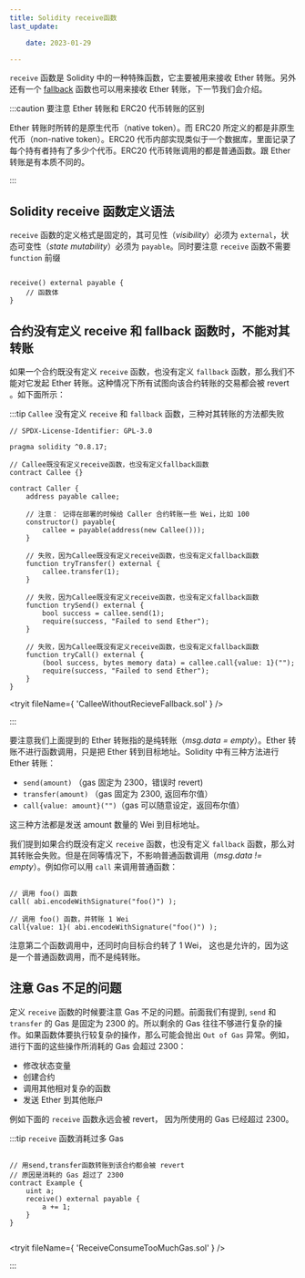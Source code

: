 ```yaml
---
title: Solidity receive函数
last_update:

    date: 2023-01-29

---
```


`receive` 函数是 Solidity 中的一种特殊函数，它主要被用来接收 Ether 转账。另外还有一个 [fallback](function-fallback.md) 函数也可以用来接收 Ether 转账，下一节我们会介绍。

:::caution 要注意 Ether 转账和 ERC20 代币转账的区别

Ether 转账时所转的是原生代币（native token）。而 ERC20 所定义的都是非原生代币（non-native token）。ERC20 代币内部实现类似于一个数据库，里面记录了每个持有者持有了多少个代币。ERC20 代币转账调用的都是普通函数。跟 Ether 转账是有本质不同的。

:::

## Solidity receive 函数定义语法

`receive` 函数的定义格式是固定的，其可见性（*visibility*）必须为 `external`，状态可变性（*state mutability*）必须为 `payable`。同时要注意 `receive` 函数不需要 `function` 前缀

```solidity

receive() external payable {
    // 函数体
}

```

## 合约没有定义 receive 和 fallback 函数时，不能对其转账

如果一个合约既没有定义 `receive` 函数，也没有定义 `fallback` 函数，那么我们不能对它发起 Ether 转账。这种情况下所有试图向该合约转账的交易都会被 revert 。如下面所示：


:::tip `Callee` 没有定义 `receive` 和 `fallback` 函数，三种对其转账的方法都失败

```solidity
// SPDX-License-Identifier: GPL-3.0

pragma solidity ^0.8.17;

// Callee既没有定义receive函数，也没有定义fallback函数
contract Callee {}

contract Caller {
    address payable callee;

    // 注意： 记得在部署的时候给 Caller 合约转账一些 Wei，比如 100
    constructor() payable{
        callee = payable(address(new Callee()));
    }

    // 失败，因为Callee既没有定义receive函数，也没有定义fallback函数
    function tryTransfer() external {
        callee.transfer(1);
    }

    // 失败，因为Callee既没有定义receive函数，也没有定义fallback函数
    function trySend() external {
        bool success = callee.send(1);
        require(success, "Failed to send Ether");
    }

    // 失败，因为Callee既没有定义receive函数，也没有定义fallback函数
    function tryCall() external {
        (bool success, bytes memory data) = callee.call{value: 1}("");
        require(success, "Failed to send Ether");
    }
}

```

<tryit fileName={ 'CalleeWithoutRecieveFallback.sol' } />

:::

要注意我们上面提到的 Ether 转账指的是纯转账（*msg.data = empty*）。Ether 转账不进行函数调用，只是把 Ether 转到目标地址。Solidity 中有三种方法进行 Ether 转账：

- `send(amount)` （gas 固定为 2300，错误时 revert)
- `transfer(amount)` （gas 固定为 2300, 返回布尔值） 
- `call{value: amount}("")`（gas 可以随意设定，返回布尔值）

这三种方法都是发送 amount 数量的 Wei 到目标地址。

我们提到如果合约既没有定义 `receive` 函数，也没有定义 `fallback` 函数，那么对其转账会失败。但是在同等情况下，不影响普通函数调用（*msg.data != empty*）。例如你可以用 `call` 来调用普通函数：

```solidity

// 调用 foo() 函数 
call( abi.encodeWithSignature("foo()") );

// 调用 foo() 函数，并转账 1 Wei 
call{value: 1}( abi.encodeWithSignature("foo()") );

```

注意第二个函数调用中，还同时向目标合约转了 1 Wei， 这也是允许的，因为这是一个普通函数调用，而不是纯转账。

## 注意 Gas 不足的问题

定义 `receive` 函数的时候要注意 Gas 不足的问题。前面我们有提到, `send` 和 `transfer` 的 Gas 是固定为 2300 的。所以剩余的 Gas 往往不够进行复杂的操作。如果函数体要执行较复杂的操作，那么可能会抛出 `Out of Gas` 异常。例如，进行下面的这些操作所消耗的 Gas 会超过 2300：

- 修改状态变量
- 创建合约
- 调用其他相对复杂的函数
- 发送 Ether 到其他账户

例如下面的 `receive` 函数永远会被 revert， 因为所使用的 Gas 已经超过 2300。

:::tip `receive` 函数消耗过多 Gas

```solidity

// 用send,transfer函数转账到该合约都会被 revert
// 原因是消耗的 Gas 超过了 2300
contract Example {
    uint a;
    receive() external payable {
        a += 1;
    }
}


```

<tryit fileName={ 'ReceiveConsumeTooMuchGas.sol' } />

:::